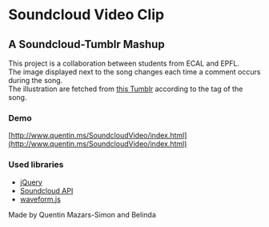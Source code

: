 # Soundcloud Video Clip

## A Soundcloud-Tumblr Mashup

This project is a collaboration between students from ECAL and EPFL.  
The image displayed next to the song changes each time a comment occurs during the song.  
The illustration are fetched from [this Tumblr](http://soundcloudvideoclip.tumblr.com) according to the tag of the song.

### Demo
[http://www.quentin.ms/SoundcloudVideo/index.html](http://www.quentin.ms/SoundcloudVideo/index.html)

### Used libraries
* [jQuery](jquery.com)
* [Soundcloud API](http://developers.soundcloud.com/docs/api/sdks#javascript)
* [waveform.js](waveformjs.org)

Made by Quentin Mazars-Simon and Belinda 